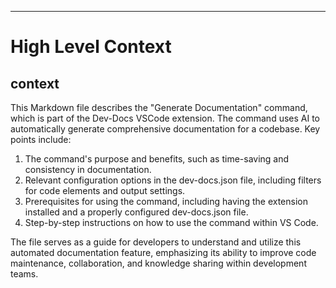 

  ---
# High Level Context
## context
This Markdown file describes the "Generate Documentation" command, which is part of the Dev-Docs VSCode extension. The command uses AI to automatically generate comprehensive documentation for a codebase. Key points include:

1. The command's purpose and benefits, such as time-saving and consistency in documentation.
2. Relevant configuration options in the dev-docs.json file, including filters for code elements and output settings.
3. Prerequisites for using the command, including having the extension installed and a properly configured dev-docs.json file.
4. Step-by-step instructions on how to use the command within VS Code.

The file serves as a guide for developers to understand and utilize this automated documentation feature, emphasizing its ability to improve code maintenance, collaboration, and knowledge sharing within development teams.

  